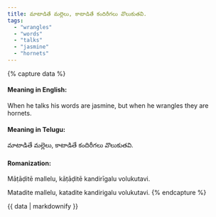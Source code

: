 ```yaml
---
title: మాటాడితే మల్లెలు, కాటాడితే కందిరీగలు వొలుకుతవి.
tags:
  - "wrangles"
  - "words"
  - "talks"
  - "jasmine"
  - "hornets"
---
```


{% capture data %}
#### Meaning in English:
When he talks his words are jasmine, but when he wrangles they are hornets.

#### Meaning in Telugu:
మాటాడితే మల్లెలు, కాటాడితే కందిరీగలు వొలుకుతవి.

#### Romanization:
Māṭāḍitē mallelu, kāṭāḍitē kandirīgalu volukutavi.

Matadite mallelu, katadite kandirigalu volukutavi.
{% endcapture %}

{{ data | markdownify }}

